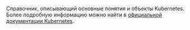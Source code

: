 Справочник, описывающий основные понятия и объекты Kubernetes. Более подробную информацию можно найти в [официальной документации Kubernetes](https://kubernetes.io/docs/home/).